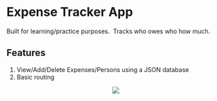 # Expense Tracker App

Built for learning/practice purposes.&nbsp;
Tracks who owes who how much.

## Features

1.  View/Add/Delete Expenses/Persons using a JSON database
2.  Basic routing

<p align="center">
  <img src="https://storage.googleapis.com/openscreenshot/z%2FZ%2FB/r13qFDBZz.png" />
</p><p align="center">
  
</p>
